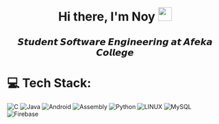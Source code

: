 <h1 align="center">Hi there, I'm Noy</a> 
<img src="https://github.com/blackcater/blackcater/raw/main/images/Hi.gif" height="32"/></h1>
<h2 align="center">𝙎𝙩𝙪𝙙𝙚𝙣𝙩 𝙎𝙤𝙛𝙩𝙬𝙖𝙧𝙚 𝙀𝙣𝙜𝙞𝙣𝙚𝙚𝙧𝙞𝙣𝙜 𝙖𝙩 𝘼𝙛𝙚𝙠𝙖 𝘾𝙤𝙡𝙡𝙚𝙜𝙚</h2>

# 💻 Tech Stack:
![C](https://img.shields.io/badge/-%2300599C.svg?style=for-the-badge&logo=c&logoColor=white) 
![Java](https://img.shields.io/badge/java-%23ED8B00.svg?style=for-the-badge&logo=java&logoColor=white) 
![Android](https://img.shields.io/badge/android-32896a?style=for-the-badge&logo=android&logoColor=white)
![Assembly](https://img.shields.io/badge/Assembly-783ea4?style=for-the-badge&logo=Assembly&logoColor=black)
![Python](https://img.shields.io/badge/python-3670A0?style=for-the-badge&logo=python&logoColor=ffdd54) 
![LINUX](https://img.shields.io/badge/Linux-FCC624?style=for-the-badge&logo=linux&logoColor=black)
![MySQL](https://img.shields.io/badge/mysql-a0c3e3?style=for-the-badge&logo=mysql&logoColor=black) 
![Firebase](https://img.shields.io/badge/Firebase-FF8A65?style=for-the-badge&logo=Firebase&logoColor=white)

